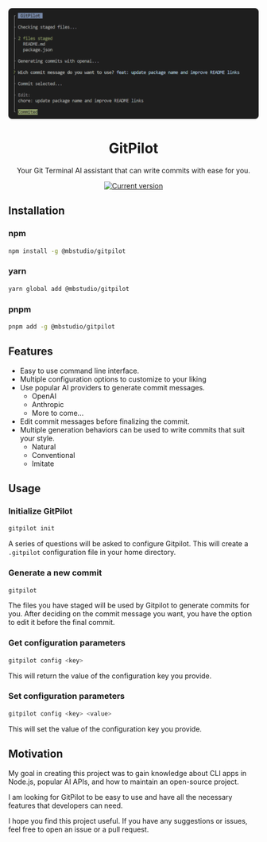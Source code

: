 <div align="center">
  <div>
    <img src=".github/screenshot.png" alt="GitPilot"/>
    <h1 align="center">GitPilot</h1>
  </div>
	<p>Your Git Terminal AI assistant that can write commits with ease for you.</p>
	<a href="https://www.npmjs.com/package/@mbstudio/gitpilot"><img src="https://img.shields.io/npm/v/@mbstudio/gitpilot" alt="Current version"></a>
</div>

## Installation

### npm

```bash
npm install -g @mbstudio/gitpilot
```

### yarn

```bash
yarn global add @mbstudio/gitpilot
```

### pnpm

```bash
pnpm add -g @mbstudio/gitpilot
```

## Features

- Easy to use command line interface.
- Multiple configuration options to customize to your liking
- Use popular AI providers to generate commit messages.
  - OpenAI
  - Anthropic
  - More to come...
- Edit commit messages before finalizing the commit.
- Multiple generation behaviors can be used to write commits that suit your style.
  - Natural
  - Conventional
  - Imitate

## Usage

### Initialize GitPilot

```bash
gitpilot init
```

A series of questions will be asked to configure Gitpilot. This will create a `.gitpilot` configuration file in your home directory.

### Generate a new commit

```bash
gitpilot
```

The files you have staged will be used by Gitpilot to generate commits for you. After deciding on the commit message you want, you have the option to edit it before the final commit.

### Get configuration parameters

```bash
gitpilot config <key>
```

This will return the value of the configuration key you provide.

### Set configuration parameters

```bash
gitpilot config <key> <value>
```

This will set the value of the configuration key you provide.

## Motivation

My goal in creating this project was to gain knowledge about CLI apps in Node.js, popular AI APIs, and how to maintain an open-source project.

I am looking for GitPilot to be easy to use and have all the necessary features that developers can need.

I hope you find this project useful. If you have any suggestions or issues, feel free to open an issue or a pull request.
